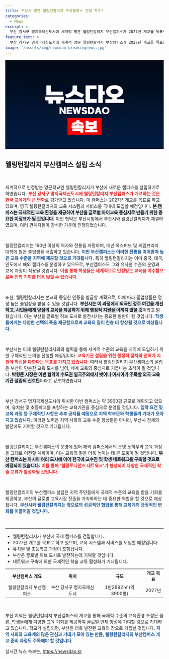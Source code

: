 ```yaml
---
title: 부산시 명문 웰링턴칼리지 부산캠퍼스 건립 착수!
categories:
  - News
excerpt: >
  부산 강서구 명지국제신도시에 세계적 명문 웰링턴칼리지 부산캠퍼스가 2027년 개교를 목표로 설립된다! 이번 협약으로 부산은 글로벌 교육의 새로운 중심지로 떠오를 준비를 시작한다.
feature_text: >
  부산 강서구 명지국제신도시에 세계적 명문 웰링턴칼리지 부산캠퍼스가 2027년 개교를 목표로 설립된다! 이번 협약으로 부산은 글로벌 교육의 새로운 중심지로 떠오를 준비를 시작한다.
image: '/assets/img/newsdao_breakingnews.jpg'
---
```


<p><img src="/assets/img/newsdao_breakingnews.jpg" alt="implanttips 속보" /></p>

<h2 data-ke-size="size26">웰링턴칼리지 부산캠퍼스 설립 소식</h2>

<p data-ke-size="size16">&nbsp;</p>

<p>세계적으로 인정받는 명문학교인 웰링턴칼리지가 부산에 새로운 캠퍼스를 설립하기로 하였습니다. <b><span style="color: #ee2323;">부산 강서구 명지국제신도시에 웰링턴칼리지 부산캠퍼스가 개교하는 것은 한국 교육계의 큰 변화</span></b>로 평가받고 있습니다. 이 캠퍼스는 2027년 개교를 목표로 하고 있으며, 영국 웰링턴칼리지의 교육 시스템과 서비스를 국내에 도입할 예정입니다. <b><span style="background-color: #21538527;">본 캠퍼스는 국제적인 교육 환경을 제공하여 부산을 글로벌 아이교육 중심지로 만들기 위한 중요한 이정표가 될 것입니다.</span></b> 이번 협약은 부산시청에서 부산시와 웰링턴칼리지가 체결하였으며, 여러 관계자들이 참석한 가운데 진행되었습니다.</p>

<p data-ke-size="size16">&nbsp;</p>

<p>웰링턴칼리지는 160년 이상의 역사와 전통을 자랑하며, 매년 옥스퍼드 및 케임브리지 대학에 많은 졸업생을 배출하고 있습니다. <b><span style="color: #1a5490;">이번 부산캠퍼스는 이러한 전통을 이어받아 높은 교육 수준을 지역에 제공할 것으로 기대됩니다.</span></b> 특히 웰링턴칼리지는 이미 중국, 태국, 인도에서 해외 캠퍼스를 운영하고 있으므로, 부산캠퍼스도 그와 유사한 수준의 운영과 교육 과정이 적용될 것입니다. <b><span style="color: #ee2323;">이를 통해 학생들은 세계적으로 인정받는 교육을 이수함으로써 진학 기회를 더욱 넓힐 수 있습니다.</span></b></p>

<p data-ke-size="size16">&nbsp;</p>

<p>또한, 웰링턴칼리지는 본교와 동일한 인증을 발급할 계획으로, 이에 따라 졸업생들은 명성 높은 졸업장을 받을 수 있을 것입니다. <b><span style="background-color: #21538527;">부산시는 이 과정에서 외국인 정주 여건을 개선하고, 시민들에게 양질의 교육을 제공하기 위해 행정적 지원을 아끼지 않을 것</span></b>이라고 밝혔습니다. 이는 부산을 글로벌 허브 도시로 발전시키는 중요한 발판이 될 것입니다. <b><span style="color: #1a5490;">학생들에게는 다양한 선택의 폭을 제공함으로써 교육의 질이 한층 더 향상될 것으로 예상됩니다.</span></b></p>

<p data-ke-size="size16">&nbsp;</p>

<p>부산시는 이제 웰링턴칼리지와의 협력을 통해 세계적 수준의 교육을 지역에 도입하기 위한 구체적인 논의를 진행할 예정입니다. <b><span style="color: #ee2323;">교육기관 설립을 위한 행정적 절차와 인허가 지원에 최선을 다한다는 목표를 가지고 있습니다.</span></b> 따라서 웰링턴칼리지 부산캠퍼스의 설립은 부산이 단순한 교육 도시를 넘어, 세계 교육의 중심지로 거듭나는 초석이 될 것입니다. <b><span style="background-color: #21538527;">박형준 시장은 이번 협약이 수도권 일극주의에서 벗어나 아시아가 주목할 외국 교육기관 설립의 신호탄</span></b>이라고 강조하였습니다.</p>

<p data-ke-size="size16">&nbsp;</p>

<p>부산 강서구 명지국제신도시에 위치한 이번 캠퍼스는 약 3900평 규모로 계획되고 있으며, 유치원 및 초등학교를 포함하는 교육기관을 중심으로 운영될 것입니다. <b><span style="color: #1a5490;">입학 요건 및 교육 과정 등 구체적인 사항은 추후 공지될 예정으로 지역 학부모와 학생들의 기대가 모아지고 있습니다.</span></b> 이러한 노력은 지역 사회의 교육 수준 향상뿐만 아니라, 부산시 전체의 발전에도 기여할 것으로 기대됩니다. </p>

<p data-ke-size="size16">&nbsp;</p>

<p>웰링턴칼리지는 부산캠퍼스의 운영에 있어 해외 캠퍼스에서의 운영 노하우와 교육 과정을 그대로 이전할 계획이며, 이는 교육의 질을 더욱 높이는 데 큰 도움이 될 것입니다. <b><span style="background-color: #21538527;">부산 캠퍼스는 아시아 여러 도시에 이어 한국에 교수진 및 학생 네트워크를 구축할 것으로 예정되어 있습니다.</span></b> <b><span style="color: #ee2323;">이를 통해 '웰링토니언즈 네트워크'가 형성되어 다양한 국제적인 학술 교류가 활성화될 것입니다.</span></b> </p>

<p data-ke-size="size16">&nbsp;</p>

<p>웰링턴칼리지의 부산캠퍼스 설립은 지역 주민들에게 국제적 수준의 교육을 받을 기회를 제공하고, 부산의 글로벌 교육시장 진출을 가속화하는 데 중요한 역할을 할 것으로 예상됩니다. <b><span style="color: #1a5490;">부산시와 웰링턴칼리지는 앞으로의 성공적인 협업을 통해 교육계의 긍정적인 변화를 이끌어갈 것입니다.</span></b> </p>

<p data-ke-size="size16">&nbsp;</p>

<hr /> 

<ul>
    <li>웰링턴칼리지가 부산에 국제 캠퍼스를 건립합니다.</li>
    <li>2027년 개교를 목표로 하고 있으며, 교육 시스템과 서비스를 도입할 예정입니다.</li>
    <li>유치원 및 초등학교 과정이 포함됩니다.</li>
    <li>부산은 글로벌 허브 도시로 발전하는데 기여할 것입니다.</li>
    <li>네트워크 구축에 의한 국제적인 학술 교류 활성화가 기대됩니다.</li>
</ul>

<table style="width:100%; border-collapse:collapse;">
    <tr>
        <td style="text-align: center; height: 17px;"><b>부산캠퍼스 개요</b></td>
        <td style="text-align: center; height: 17px;"><b>위치</b></td>
        <td style="text-align: center; height: 17px;"><b>규모</b></td>
        <td style="text-align: center; height: 17px;"><b>개교 목표</b></td>
    </tr>
    <tr>
        <td style="text-align: center; height: 17px;">웰링턴칼리지 부산캠퍼스</td>
        <td style="text-align: center; height: 17px;">부산 강서구 명지국제신도시</td>
        <td style="text-align: center; height: 17px;">1만2892㎡ (약 3900평)</td>
        <td style="text-align: center; height: 17px;">2027년</td>
    </tr>
</table> 

<p data-ke-size="size16">&nbsp;</p> 

<p>부산 지역은 웰링턴칼리지 부산캠퍼스의 개교를 통해 국제적 수준의 교육환경 조성은 물론, 학생들에게 다양한 교육 기회를 제공하여 글로벌 인재 양성에 기여할 것으로 기대하고 있습니다. 학교가 설립되면, 부산은 더욱 발전된 교육의 장으로 거듭날 것입니다. <b><span style="color: #1a5490;">지역 사회와 교육계의 많은 관심과 기대가 모여 있는 만큼, 웰링턴칼리지의 부산캠퍼스 개교 준비 과정도 주목해야 할 것입니다.</span></b></p>
실시간 뉴스 속보는, <a href="https://newsdao.kr" rel="dofollow">https://newsdao.kr</a>


